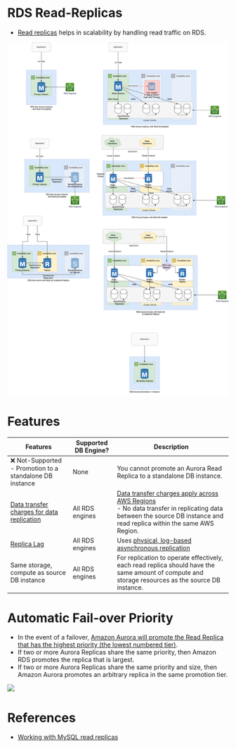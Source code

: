 # RDS Read-Replicas
- [Read replicas](https://aws.amazon.com/rds/features/read-replicas/) helps in scalability by handling read traffic on RDS.

![](assets/Multi-AZ/RDS-Multi-AZ-Replica.drawio.png)

# Features

| Features                                                                        | Supported DB Engine? | Description                                                                                                                                                                                               |
|---------------------------------------------------------------------------------|----------------------|-----------------------------------------------------------------------------------------------------------------------------------------------------------------------------------------------------------|
| :x: Not-Supported - Promotion to a standalone DB instance                       | None                 | You cannot promote an Aurora Read Replica to a standalone DB instance.                                                                                                                                    |
| [Data transfer charges for data replication](https://aws.amazon.com/rds/faqs/)  | All RDS engines      | [Data transfer charges apply across AWS Regions](https://aws.amazon.com/rds/faqs/)<br/>- No data transfer in replicating data between the source DB instance and read replica within the same AWS Region. |
| [Replica Lag](https://github.com/Anshul619/HLD-System-Designs/blob/main/3_Databases/4_Consistency-Replication/ReplicationLag.md) | All RDS engines      | Uses [physical, log-based asynchronous replication](https://github.com/Anshul619/HLD-System-Designs/blob/main/3_Databases/5_Database-Internals/AppendOnlyProperty.md)                                                                                       |
| Same storage, compute as source DB instance                                     | All RDS engines      | For replication to operate effectively, each read replica should have the same amount of compute and storage resources as the source DB instance.                                                         |

# Automatic Fail-over Priority
- In the event of a failover, [Amazon Aurora will promote the Read Replica that has the highest priority (the lowest numbered tier)](https://aws.amazon.com/blogs/aws/additional-failover-control-for-amazon-aurora/).
- If two or more Aurora Replicas share the same priority, then Amazon RDS promotes the replica that is largest.
- If two or more Aurora Replicas share the same priority and size, then Amazon Aurora promotes an arbitrary replica in the same promotion tier.

![](https://media.amazonwebservices.com/blog/2016/aurora_set_failover_priority_1.png)

# References
- [Working with MySQL read replicas](https://docs.amazonaws.cn/en_us/AmazonRDS/latest/UserGuide/USER_MySQL.Replication.ReadReplicas.html)
